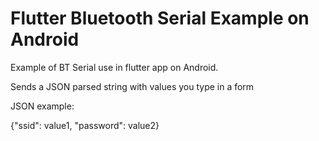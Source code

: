 # Flutter Bluetooth Serial Example on Android

Example of BT Serial use in flutter app on Android.

Sends a JSON parsed string with values you type in a form

JSON example: 

{"ssid": value1, "password": value2}
